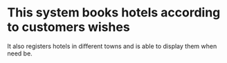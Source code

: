 # This system books hotels according to customers wishes
  It also registers hotels in different towns and is able to display them when need be.
